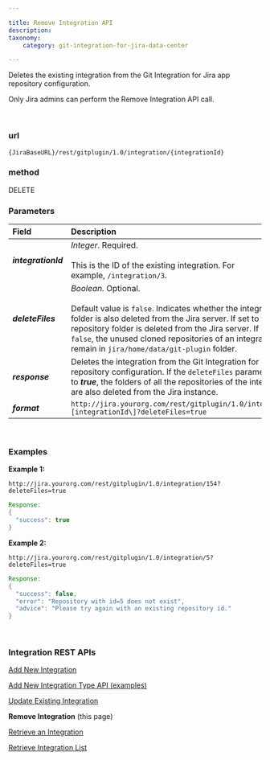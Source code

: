 ```yaml
---

title: Remove Integration API
description:
taxonomy:
    category: git-integration-for-jira-data-center

---
```


Deletes the existing integration from the Git Integration for Jira app repository configuration.

<div class="bbb-callout bbb--alert">
    <div class="irow">
    <div class="ilogobox">
        <span class="logoimg"></span>
    </div>
    <div class="imsgbox">
        Only Jira admins can perform the Remove Integration API call.
    </div>
    </div>
</div>

&nbsp;

### url
`{JiraBaseURL}/rest/gitplugin/1.0/integration/{integrationId}`

### method
DELETE


### Parameters

| Field | Description |
| :--- | :--- |
| _**integrationId**_ | _Integer_. Required.<br><br>This is the ID of the existing integration. For example, `/integration/3`. |
| _**deleteFiles**_ | _Boolean._ Optional.<br><br>Default value is `false`. Indicates whether the integration folder is also deleted from the Jira server. If set to _**true**_, the repository folder is deleted from the Jira server. If set to `false`, the unused cloned repositories of an integration will remain in `jira/home/data/git-plugin` folder. |
| _**response**_ | Deletes the integration from the Git Integration for Jira app repository configuration. If the `deleteFiles` parameter is set to _**true**_, the folders of all the repositories of the integration are also deleted from the Jira instance. |
| _**format**_ | `http://jira.yourorg.com/rest/gitplugin/1.0/integration/\[integrationId\]?deleteFiles=true` |

&nbsp;

### Examples

**Example 1:**

`http://jira.yourorg.com/rest/gitplugin/1.0/integration/154?deleteFiles=true`

```java
Response:
{
  "success": true
}
```

**Example 2:**

`http://jira.yourorg.com/rest/gitplugin/1.0/integration/5?deleteFiles=true`

```java
Response:
{
  "success": false,
  "error": "Repository with id=5 does not exist",
  "advice": "Please try again with an existing repository id."
}
```

&nbsp;

### Integration REST APIs

[Add New Integration](/git-integration-for-jira-data-center/add-new-integration-gij-self-managed)

[Add New Integration Type API (examples)](/git-integration-for-jira-data-center/add-new-integration-type-api-examples-gij-self-managed)

[Update Existing Integration](/git-integration-for-jira-data-center/update-existing-integration-gij-self-managed)

**Remove Integration** (this page)

[Retrieve an Integration](/git-integration-for-jira-data-center/retrieve-an-integration-gij-self-managed)

[Retrieve Integration List](/git-integration-for-jira-data-center/retrieve-integration-list-gij-self-managed)

